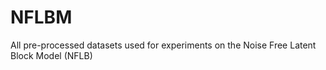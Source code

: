 # NFLBM
All pre-processed datasets used for experiments on the Noise Free Latent Block Model (NFLB)
